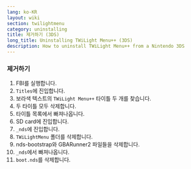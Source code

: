 ```yaml
---
lang: ko-KR
layout: wiki
section: twilightmenu
category: uninstalling
title: 제거하기 (3DS)
long_title: Uninstalling TWiLight Menu++ (3DS)
description: How to uninstall TWiLight Menu++ from a Nintendo 3DS
---
```


### 제거하기
1. FBI를 실행합니다.
1. `Titles`에 진입합니다.
1. 보라색 텍스트의 `TWiLight Menu++` 타이틀 두 개를 찾습니다.
1. 두 타이틀 모두 삭제합니다.
1. 타이틀 목록에서 빠져나옵니다.
1. SD card에 진입합니다.
1. `_nds`에 진입합니다.
1. `TWiLightMenu` 폴더를 삭제합니다.
1. nds-bootstrap와 GBARunner2 파일들을 삭제합니다.
1. `_nds`에서 빠져나옵니다.
1. `boot.nds`를 삭제합니다.
